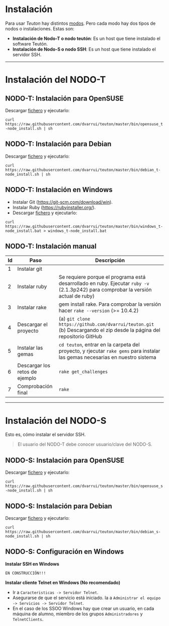 
# Instalación

Para usar *Teuton* hay distintos [modos](./modos.md).
Pero cada modo hay dos tipos de nodos o instalaciones. Estas son:

* **Instalación de Nodo-T o nodo teutón**: Es un host que tiene instalado el software Teutón.
* **Instalación de Nodo-S o nodo SSH**: Es un host que tiene instalado el servidor SSH.

---

# Instalación del NODO-T

## NODO-T: Instalación para OpenSUSE

Descargar [fichero](../../bin/opensuse_t-node_install.sh) y ejecutarlo:

`curl https://raw.githubusercontent.com/dvarrui/teuton/master/bin/opensuse_t-node_install.sh | sh`

## NODO-T: Instalación para Debian

Descargar [fichero](../../bin/debian_t-node_install.sh) y ejecutarlo:

`curl https://raw.githubusercontent.com/dvarrui/teuton/master/bin/debian_t-node_install.sh | sh`

## NODO-T: Instalación en Windows

* Instalar Git (https://git-scm.com/download/win).
* Instalar Ruby (https://rubyinstaller.org/).
* Descargar [fichero](../../bin/windows_t-node_install.sh) y ejecutarlo:

`curl https://raw.githubusercontent.com/dvarrui/teuton/master/bin/windows_t-node_install.bat > windows_t-node_install.bat`

## NODO-T: Instalación manual

| Id | Paso             | Descripción |
| -- | ---------------- | ----------- |
| 1  | Instalar git     |  |
| 2  | Instalar ruby    | Se requiere porque el programa está desarrollado en ruby. Ejecutar `ruby -v` (2.1.3p242) para comprobar la versión actual de ruby) |
| 3  | Instalar rake | gem install rake. Para comprobar la versión hacer `rake --version` (>= 10.4.2) |
| 4  | Descargar el proyecto | (a) `git clone https://github.com/dvarrui/teuton.git` (b) Descargando el zip desde la página del repositorio GitHub |
| 5  | Instalar las gemas | `cd teuton`, entrar en la carpeta del proyecto, y rjecutar `rake gems` para instalar las gemas necesarias en nuestro sistema |
| 6  | Descargar los retos de ejemplo | `rake get_challenges` |
| 7  | Comprobación final | `rake` |

---

# Instalación del NODO-S

Esto es, cómo instalar el servidor SSH.

> El usuario del NODO-T debe conocer usuario/clave del NODO-S.

## NODO-S: Instalación para OpenSUSE

Descargar [fichero](../../bin/opensuse_s-node_install.sh) y ejecutarlo:

`curl https://raw.githubusercontent.com/dvarrui/teuton/master/bin/opensuse_s-node_install.sh | sh`

## NODO-S: Instalación para Debian

Descargar [fichero](../../bin/debian_s-node_install.sh) y ejecutarlo:

`curl https://raw.githubusercontent.com/dvarrui/teuton/master/bin/debian_s-node_install.sh | sh`

## NODO-S: Configuración en Windows

**Instalar SSH en Windows**

`EN CONSTRUCCIÓN!!!`

**Instalar cliente Telnet en Windows (No recomendado)**

* Ir a `Caracteristicas -> Servidor Telnet`.
* Asegurarse de que el servicio está iniciado. Ia a `Administrar el equipo -> Servicios -> Servidor Telnet`.
* En el caso de los SSOO Windows hay que crear un usuario, en cada
máquina de alumno, miembro de los grupos `Administradores` y `TelnetClients`.
